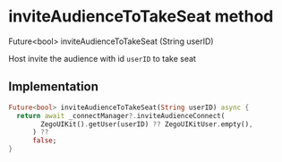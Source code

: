 


# inviteAudienceToTakeSeat method








Future&lt;bool> inviteAudienceToTakeSeat
(String userID)





<p>Host invite the audience with id <code>userID</code> to take seat</p>



## Implementation

```dart
Future<bool> inviteAudienceToTakeSeat(String userID) async {
  return await _connectManager?.inviteAudienceConnect(
        ZegoUIKit().getUser(userID) ?? ZegoUIKitUser.empty(),
      ) ??
      false;
}
```








